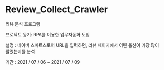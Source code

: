 # Review_Collect_Crawler

리뷰 분석 프로그램

프로젝트 동기: RPA를 이용한 업무자동화 도입

설명 : 네이버 스마트스토어 URL을 입력하면, 리뷰 페이지에서 어떤 옵션이 가장 많이 팔렸는지를 분석

기간 : 2021 / 07 / 06 ~ 2021 / 07 / 09
